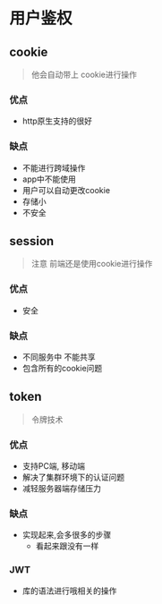 # 用户鉴权

## cookie
> 他会自动带上 cookie进行操作

### 优点
- http原生支持的很好

### 缺点
- 不能进行跨域操作
- app中不能使用
- 用户可以自动更改cookie
- 存储小
- 不安全

## session
> 注意 前端还是使用cookie进行操作

### 优点
- 安全

### 缺点
- 不同服务中 不能共享
- 包含所有的cookie问题


## token
> 令牌技术

### 优点
- 支持PC端, 移动端
- 解决了集群环境下的认证问题
- 减轻服务器端存储压力

### 缺点
- 实现起来,会多很多的步骤
  - 看起来跟没有一样

### JWT
- 库的语法进行哦相关的操作

 